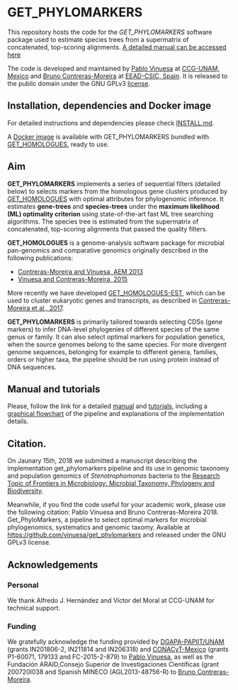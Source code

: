 # GET_PHYLOMARKERS

<!--Version Dec. 29cnd, 2017.-->

This repository hosts the code for the *GET_PHYLOMARKERS* software package used to estimate species trees from a supermatrix of concatenated, top-scoring alignments. [A detailed manual can be accessed here](docs/GET_PHYLOMARKERS_MANUAL.md) 

The code is developed and maintained by [Pablo Vinuesa](http://www.ccg.unam.mx/~vinuesa/) 
at [CCG-UNAM, Mexico](http://www.ccg.unam.mx/) and 
[Bruno Contreras-Moreira](https://digital.csic.es/cris/rp/rp02661/) 
 at [EEAD-CSIC, Spain](http://www.eead.csic.es/). It is released to the public domain under the GNU GPLv3 [license](./LICENSE).
 
## Installation, dependencies and Docker image

For detailed instructions and dependencies please check [INSTALL.md](INSTALL.md).

A [Docker image](https://hub.docker.com/r/csicunam/get_homologues) is available with GET_PHYLOMARKERS
bundled with [GET_HOMOLOGUES](https://github.com/eead-csic-compbio/get_homologues), ready to use.

## Aim
**GET_PHYLOMARKERS** implements a series of sequential filters (detailed below) to selects markers from the homologous gene clusters produced by [GET_HOMOLOGUES](https://github.com/eead-csic-compbio/get_homologues) with optimal attributes for phylogenomic inference. It estimates **gene-trees** and **species-trees** under the **maximum likelihood (ML) optimality criterion** using state-of-the-art fast ML tree searching algorithms. The species tree is estimated from the supermatrix of concatenated, top-scoring alignments that passed the quality filters. 

**GET_HOMOLOGUES** is a genome-analysis software package for microbial pan-genomics and comparative genomics originally described in the following publications: 

- [Contreras-Moreira and Vinuesa, AEM 2013](https://www.ncbi.nlm.nih.gov/pubmed/24096415)
- [Vinuesa and Contreras-Moreira, 2015](https://www.ncbi.nlm.nih.gov/pubmed/25343868) 

More recently we have developed [GET_HOMOLOGUES-EST](https://github.com/eead-csic-compbio/get_homologues), 
which can be used to cluster eukaryotic genes and transcripts, as described in [Contreras-Moreira et al., 2017](http://journal.frontiersin.org/article/10.3389/fpls.2017.00184/full).

**GET_PHYLOMARKERS** is primarily tailored towards selecting CDSs (gene markers) to infer DNA-level phylogenies of different species of the same genus or family. It can also select optimal markers for population genetics, when the source genomes belong to the same species.
For more divergent genome sequences, belonging for example to different genera, families, orders or higher taxa,
the pipeline should be run using protein instead of DNA sequences.

## Manual and tutorials

Please, follow the link for a detailed [manual](docs/GET_PHYLOMARKERS_MANUAL.md) and [tutorials](docs/GET_PHYLOMARKERS_MANUAL.md#get_phylomarkers-tutorial), including a [graphical flowchart](docs/GET_PHYLOMARKERS_MANUAL.md#brief-presentation-and-graphical-overview-of-the-pipeline) of the pipeline and explanations of the implementation details.

## Citation.

On Jaunary 15th, 2018 we submitted a manuscript describing the implementation get_phylomarkers pipeline and its use in genomic taxonomy and population genomics of *Stenotrophomonas* bacteria to the [Research Topic of Frontiers in Microbiology: Microbial Taxonomy, Phylogeny and Biodiversity](http://journal.frontiersin.org/researchtopic/5493/microbial-taxonomy-phylogeny-and-biodiversity).

Meanwhile, if you find the code useful for your academic work, please use the following citation:
Pablo Vinuesa and Bruno Contreras-Moreira 2018. Get_PhyloMarkers, a pipeline to select optimal markers for microbial phylogenomics, systematics and genomic taxomy. Available at https://github.com/vinuesa/get_phylomarkers and released under the GNU GPLv3 license.

## Acknowledgements

### Personal
We thank Alfredo J. Hernández and Víctor del Moral at CCG-UNAM for technical support.

### Funding
We gratefully acknowledge the funding provided by [DGAPA-PAPIIT/UNAM](http://dgapa.unam.mx/index.php/impulso-a-la-investigacion/papiit) (grants IN201806-2, IN211814 and IN206318) and [CONACyT-Mexico](http://www.conacyt.mx/) (grants P1-60071, 179133 and FC-2015-2-879) to [Pablo Vinuesa](http://www.ccg.unam.mx/~vinuesa/), as well as the Fundación ARAID,Consejo  Superior  de Investigaciones Científicas (grant 200720I038 and Spanish MINECO (AGL2013-48756-R) to [Bruno Contreras-Moreira](https://digital.csic.es/cris/rp/rp02661).
